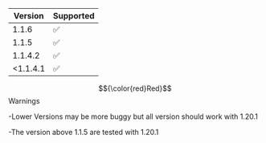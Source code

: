| Version | Supported          |
| ------- | ------------------ |
| 1.1.6   | :white_check_mark: |
| 1.1.5   | :white_check_mark: |
| 1.1.4.2 | :white_check_mark: |
|<1.1.4.1 | :white_check_mark: |

$${\color{red}Red}$$
Warnings

-Lower Versions may be more buggy but all version should work with 1.20.1

-The version above 1.1.5 are tested with 1.20.1
